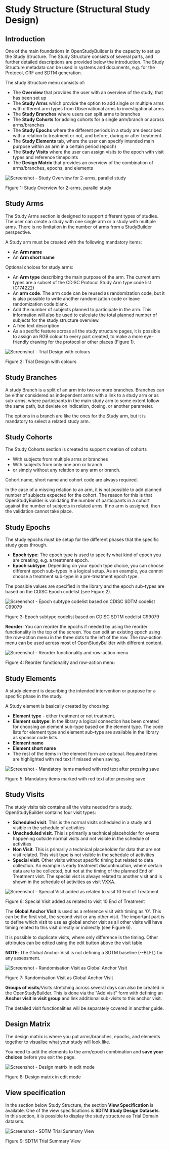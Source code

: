 # Study Structure (Structural Study Design)

## Introduction

One of the main foundations in OpenStudyBuilder is the capacity to set up the Study Structure. The Study Structure consists of several parts, and further detailed descriptions are provided below the introduction. The Study Structure metadata can be used in systems and documents, e.g. for the Protocol, CRF and SDTM generation.

The study Structure menu consists of:

-	The **Overview** that provides the user with an overview of the study, that has been set up
-	The **Study Arms** which provide the option to add single or multiple arms with different arm types from Observational arms to investigational arms
-	The **Study Branches** where users can split arms to branches 
-	The **Study Cohorts** for adding cohorts for a single arm/branch or across arms/branches
-	The **Study Epochs** where the different periods in a study are described with a relation to treatment or not, and before, during or after treatment.
-	The **Study Elements** tab, where the user can specify intended main purpose within an arm in a certain period (epoch)
-	The **Study Visits** where the user can assign visits to the epoch with visit types and reference timepoints
-	The **Design Matrix** that provides an overview of the combination of arms/branches, epochs, and elements

![Screenshot - Study Overview for 2-arms, parallel study](~@source/images/user_guides/guide_sstruct_01.png)

Figure 1: Study Overview for 2-arms, parallel study


## Study Arms

The Study Arms section is designed to support different types of studies. The user can create a study with one single arm or a study with multiple arms. There is no limitation in the number of arms from a StudyBuilder perspective. 

A Study arm must be created with the following mandatory items:

-	An **Arm name**
-	An **Arm short name**

Optional choices for study arms:

-	An **Arm type** describing the main purpose of the arm. The current arm types are a subset of the CDISC Protocol Study Arm type code list (C174222)
-	An **arm code**. The arm code can be reused as randomization code, but it is also possible to write another randomization code or leave randomization code blank.
-	Add the number of subjects planned to participate in the arm. This information will also be used to calculate the total planned number of subjects for the study structure overview.
-	A free text description
-	As a specific feature across all the study structure pages, it is possible to assign an RGB colour to every part created, to make a more eye-friendly drawing for the protocol or other places (Figure 1).

![Screenshot - Trial Design with colours](~@source/images/user_guides/guide_sstruct_02.png)

Figure 2: Trial Design with colours

## Study Branches

A study Branch is a split of an arm into two or more branches. Branches can be either considered as independent arms with a link to a study arm or as sub-arms, where participants in the main study arm to some extent follow the same path, but deviate on indication, dosing, or another parameter.

The options in a branch are like the ones for the Study arm, but it is mandatory to select a related study arm.

## Study Cohorts

The Study Cohorts section is created to support creation of cohorts 

-	With subjects from multiple arms or branches
-	With subjects from only one arm or branch
-	or simply without any relation to any arm or branch.

Cohort name, short name and cohort code are always required. 

In the case of a missing relation to an arm, it is not possible to add planned number of subjects expected for the cohort. The reason for this is that OpenStudyBuilder is validating the number of participants in a cohort against the number of subjects in related arms. If no arm is assigned, then the validation cannot take place. 

## Study Epochs

The study epochs must be setup for the different phases that the specific study goes through. 

-	**Epoch type**: The epoch type is used to specify what kind of epoch you are creating, e.g. a treatment epoch. 
-	**Epoch subtype**: Depending on your epoch type choice, you can choose different epoch sub-types in a logical setup. As an example, you cannot choose a treatment sub-type in a pre-treatment epoch type. 

The possible values are specified in the library and the epoch sub-types are based on the CDISC Epoch codelist (see Figure 2).

![Screenshot - Epoch subtype codelist based on CDISC SDTM codelist C99079](~@source/images/user_guides/guide_sstruct_03.png)

Figure 3: Epoch subtype codelist based on CDISC SDTM codelist C99079

**Reorder**: You can reorder the epochs if needed by using the reorder functionality in the top of the screen. You can edit an existing epoch using the row-action menu in the three dots to the left of the row. The row-action menu can be used across most of OpenStudyBuilder with different content.

![Screenshot - Reorder functionality and row-action menu](~@source/images/user_guides/guide_sstruct_04.png)

Figure 4: Reorder functionality and row-action menu

## Study Elements

A study element is describing the intended intervention or purpose for a specific phase in the study.

A Study element is basically created by choosing:

-	**Element type** - either treatment or not treatment. 
-	**Element subtype**: In the library a logical connection has been created for choosing an element sub-type based on the element type. The code lists for element type and element sub-type are available in the library as sponsor code lists.
-	**Element name**
-	**Element short name** 
-	The rest of the items in the element form are optional. Required items are highlighted with red text if missed when saving.

![Screenshot - Mandatory items marked with red text after pressing save](~@source/images/user_guides/guide_sstruct_05.png)

Figure 5: Mandatory items marked with red text after pressing save

## Study Visits

The study visits tab contains all the visits needed for a study. OpenStudyBuilder contains four visit types:

-	**Scheduled visit**. This is the normal visits scheduled in a study and visible in the schedule of activities
-	**Unscheduled visit**. This is primarily a technical placeholder for events happening outside normal visits and not visible in the schedule of activities
-	**Non Visit**. This is primarily a technical placeholder for data that are not visit related. This visit type is not visible in the schedule of activities
-	**Special visit**. Other visits without specific timing but related to data collection. An example is early treatment discontinuation, where certain data are to be collected, but not at the timing of the planned End of Treatment visit. The special visit is always related to another visit and is shown in the schedule of activities as visit VXXA.

![Screenshot - Special Visit added as related to visit 10 End of Treatment](~@source/images/user_guides/guide_sstruct_06.png)

Figure 6: Special Visit added as related to visit 10 End of Treatment

The **Global Anchor Visit** is used as a reference visit with timing as '0'. This can be the first visit, the second visit or any other visit. The important part is to define which visit to use as global anchor visit as all other visits will have timing related to this visit directly or indirectly (see Figure 6).

It is possible to duplicate visits, where only difference is the timing. Other attributes can be edited using the edit button above the visit table

**NOTE**: The Global Anchor Visit is not defining a SDTM baseline (--BLFL) for any assessment.

![Screenshot - Randomisation Visit as Global Anchor Visit](~@source/images/user_guides/guide_sstruct_07.png)

Figure 7: Randomisation Visit as Global Anchor Visit
 
**Groups of visits**/Visits stretching across several days can also be created in the OpenStudyBuilder. This is done via the "Add visit" form with defining an **Anchor visit in visit group** and link additional sub-visits to this anchor visit.

The detailed visit functionalities will be separately covered in another guide.

## Design Matrix

The design matrix is where you put arms/branches, epochs, and elements together to visualise what your study will look like.

You need to add the elements to the arm/epoch combination and **save your choices** before you exit the page.

![Screenshot - Design matrix in edit mode](~@source/images/user_guides/guide_sstruct_08.png)

Figure 8: Design matrix in edit mode

## View specification

In the section below Study Structure, the section **View Specification** is available. One of the view specifications is **SDTM Study Design Datasets**. In this section, it is possible to display the study structure as Trial Domain datasets. 

![Screenshot - SDTM Trial Summary View](~@source/images/user_guides/guide_sstruct_09.png)

Figure 9: SDTM Trial Summary View


